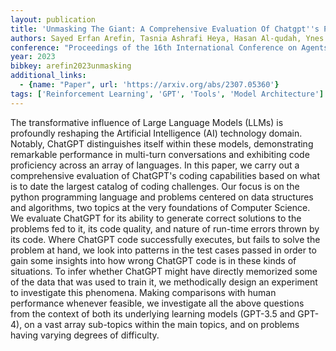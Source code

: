 ```yaml
---
layout: publication
title: 'Unmasking The Giant: A Comprehensive Evaluation Of Chatgpt''s Proficiency In Coding Algorithms And Data Structures'
authors: Sayed Erfan Arefin, Tasnia Ashrafi Heya, Hasan Al-qudah, Ynes Ineza, Abdul Serwadda
conference: "Proceedings of the 16th International Conference on Agents and Artificial Intelligence Vol. 1 pp. 412-419 2024"
year: 2023
bibkey: arefin2023unmasking
additional_links:
  - {name: "Paper", url: 'https://arxiv.org/abs/2307.05360'}
tags: ['Reinforcement Learning', 'GPT', 'Tools', 'Model Architecture']
---
```

The transformative influence of Large Language Models (LLMs) is profoundly
reshaping the Artificial Intelligence (AI) technology domain. Notably, ChatGPT
distinguishes itself within these models, demonstrating remarkable performance
in multi-turn conversations and exhibiting code proficiency across an array of
languages. In this paper, we carry out a comprehensive evaluation of ChatGPT's
coding capabilities based on what is to date the largest catalog of coding
challenges. Our focus is on the python programming language and problems
centered on data structures and algorithms, two topics at the very foundations
of Computer Science. We evaluate ChatGPT for its ability to generate correct
solutions to the problems fed to it, its code quality, and nature of run-time
errors thrown by its code. Where ChatGPT code successfully executes, but fails
to solve the problem at hand, we look into patterns in the test cases passed in
order to gain some insights into how wrong ChatGPT code is in these kinds of
situations. To infer whether ChatGPT might have directly memorized some of the
data that was used to train it, we methodically design an experiment to
investigate this phenomena. Making comparisons with human performance whenever
feasible, we investigate all the above questions from the context of both its
underlying learning models (GPT-3.5 and GPT-4), on a vast array sub-topics
within the main topics, and on problems having varying degrees of difficulty.
